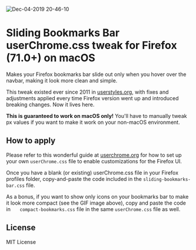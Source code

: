 ![Dec-04-2019 20-46-10](https://user-images.githubusercontent.com/2870726/70140393-f4428000-16d7-11ea-9191-78cd7dabe685.gif)

# Sliding Bookmarks Bar userChrome.css tweak for Firefox (71.0+) on macOS

Makes your Firefox bookmarks bar slide out only when you hover over the navbar, making it look more clean and simple.

This tweak existed ever since 2011 in [userstyles.org](https://userstyles.org/styles/48051/firefox-sliding-bookmarks-bar-mac), with fixes and adjustments applied every time Firefox version went up and introduced breaking changes. Now it lives here.

**This is guaranteed to work on macOS only!**
You'll have to manually tweak px values if you want to make it work on your non-macOS environment.

## How to apply

Please refer to this wonderful guide at [userchrome.org](https://www.userchrome.org/how-create-userchrome-css.html) for how to set up your own `userChrome.css` file to enable customizations for the Firefox UI.

Once you have a blank (or existing) userChrome.css file in your Firefox profiles folder, copy-and-paste the code included in the `sliding-bookmarks-bar.css` file. 

As a bonus, if you want to show only icons on your bookmarks bar to make it look more compact (see the GIF image above), copy and paste the code in ` 	compact-bookmarks.css` file in the same `userChrome.css` file as well.

## License
MIT License
